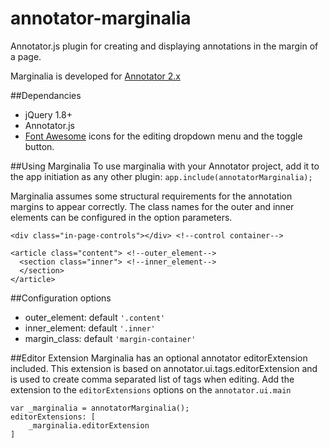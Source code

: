 # annotator-marginalia
Annotator.js plugin for creating and displaying annotations in the margin of a page.

Marginalia is developed for [Annotator 2.x](https://github.com/openannotation/annotator/releases)

##Dependancies
* jQuery 1.8+
* Annotator.js
* [Font Awesome](https://github.com/FortAwesome/Font-Awesome) icons for the
editing dropdown menu and the toggle button.

##Using Marginalia
To use marginalia with your Annotator project, add it to the app initiation as
any other plugin:
`app.include(annotatorMarginalia);`

Marginalia assumes some structural requirements for the annotation margins to
appear correctly. The class names  for the outer and inner elements can be
configured in the option parameters.

    <div class="in-page-controls"></div> <!--control container-->

    <article class="content"> <!--outer_element-->
      <section class="inner"> <!--inner_element-->
      </section>
    </article>

##Configuration options

* outer_element: default `'.content'`
* inner_element: default `'.inner'`
* margin_class: default `'margin-container'`

##Editor Extension
Marginalia has an optional annotator editorExtension included.
This extension is based on annotator.ui.tags.editorExtension and is used to
create comma separated list of tags when editing. Add the extension to the
`editorExtensions` options on the `annotator.ui.main`
    
    var _marginalia = annotatorMarginalia();
    editorExtensions: [
        _marginalia.editorExtension
    ]
